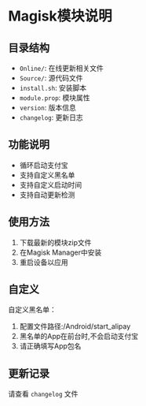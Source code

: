 # Magisk模块说明

## 目录结构
- `Online/`: 在线更新相关文件
- `Source/`: 源代码文件
- `install.sh`: 安装脚本
- `module.prop`: 模块属性
- `version`: 版本信息
- `changelog`: 更新日志

## 功能说明

- 循环启动支付宝
- 支持自定义黑名单
- 支持自定义启动时间
- 支持自动更新检测

## 使用方法

1. 下载最新的模块zip文件
2. 在Magisk Manager中安装
3. 重启设备以应用

## 自定义

自定义黑名单：

1. 配置文件路径:/Android/start_alipay
2. 黑名单的App在前台时,不会启动支付宝
3. 请正确填写App包名

## 更新记录
请查看 `changelog` 文件
